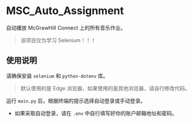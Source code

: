 # MSC_Auto_Assignment

自动播放 McGrawHill Connect 上的所有音乐作业。

> 该项目仅为学习 Selenium！！！

## 使用说明

请确保安装 `selenium` 和 `python-dotenv` 库。

> 默认使用的是 Edge 浏览器，如果使用的是其他浏览器，请自行修改代码。

运行 `main.py` 后，根据终端的提示选择自动登录或手动登录。

- 如果采取自动登录，请在 `.env` 中自行填写好你的账户邮箱地址和密码。
